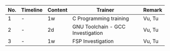 | No. | Timeline | Content | Trainer | Remark |
|-----|----------|---------|---------|--------|
| 1   | -        | 1w      | C Programming training | Vu, Tu | |
| 2   | -        | 2d      | GNU Toolchain - GCC Investigation | Vu, Tu | |
| 3   | -        | 1w      | FSP Investigation | Vu, Tu | |
